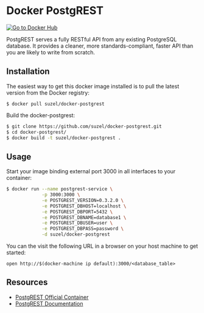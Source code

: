 # Docker PostgREST

[![Go to Docker Hub](https://img.shields.io/badge/Docker%20Hub-%E2%86%92-blue.svg)](https://hub.docker.com/r/suzel/docker-postgrest/)

PostgREST serves a fully RESTful API from any existing PostgreSQL database.
It provides a cleaner, more standards-compliant, faster API than you are likely to write from scratch.

## Installation

The easiest way to get this docker image installed is to pull the latest version from the Docker registry:

```
$ docker pull suzel/docker-postgrest
```

Build the docker-postgrest:

```sh
$ git clone https://github.com/suzel/docker-postgrest.git
$ cd docker-postgrest/
$ docker build -t suzel/docker-postgrest .
```

## Usage

Start your image binding external port 3000 in all interfaces to your container:

```sh
$ docker run --name postgrest-service \
             -p 3000:3000 \
             -e POSTGREST_VERSION=0.3.2.0 \
             -e POSTGREST_DBHOST=localhost \
             -e POSTGREST_DBPORT=5432 \
             -e POSTGREST_DBNAME=database1 \
             -e POSTGREST_DBUSER=user \
             -e POSTGREST_DBPASS=password \
             -d suzel/docker-postgrest
```

You can the visit the following URL in a browser on your host machine to get started:
```
open http://$(docker-machine ip default):3000/<database_table>
```

## Resources

* [PostgREST Official Container](https://hub.docker.com/r/begriffs/postgrest)
* [PostgREST Documentation](https://github.com/begriffs/postgrest)